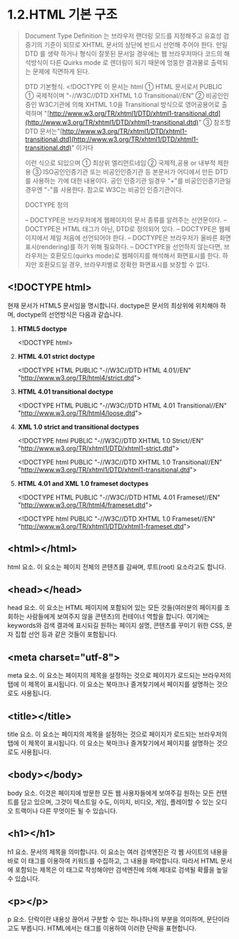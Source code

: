 # 1.2.HTML 기본 구조

> Document Type Definition 는 브라우저 랜더링 모드를 지정해주고 유효성 검증기의 기준이 되므로 XHTML 문서의 상단에 반드시 선언해 주어야 한다. 만일 DTD 를 생략 하거나 형식이 잘못된 문서일 경우에는 웹 브라우저마다 코드의 해석방식이 다른 Quirks mode 로 렌더링이 되기 때문에 엉뚱한 결과물로 출력되는 문제에 직면하게 된다.
>
> DTD 기본형식. &lt;!DOCTYPE 이 문서는 html ① HTML 문서로서 PUBLIC ① 국제적이며 "-//W3C//DTD XHTML 1.0 Transitional//EN" ② 비공인인증인 W3C기관에 의해 XHTML 1.0을 Transitional 방식으로 영어공용어로 출력하며 "[http://www.w3.org/TR/xhtml1/DTD/xhtml1-transitional.dtd](http://www.w3.org/TR/xhtml1/DTD/xhtml1-transitional.dtd)" ③ 참조할 DTD 문서는"[http://www.w3.org/TR/xhtml1/DTD/xhtml1-transitional.dtd](http://www.w3.org/TR/xhtml1/DTD/xhtml1-transitional.dtd)" 이거다
>
> 이런 식으로 되있으며 ① 최상위 엘리먼트네임 ② 국제적,공용 or 내부적 제한용 ③ ISO공인인증기관 또는 비공인인증기관 등 본문서가 어디에서 만든 DTD를 사용하는 가에 대한 내용이다. 공인 인증기관 일경우 "+"를 비공인인증기관일경우엔 "-"를 사용한다. 참고로 W3C는 비공인 인증기관이다.
>
> DOCTYPE 정의
>
> – DOCTYPE은 브라우저에게 웹페이지의 문서 종류를 알려주는 선언문이다. – DOCTYPE은 HTML 태그가 아닌, DTD로 정의되어 있다. – DOCTYPE은 웹페이지에서 제일 처음에 선언되어야 한다. – DOCTYPE은 브라우저가 올바른 화면표시\(rendering\)를 하기 위해 필요하다. – DOCTYPE을 선언하지 않는다면, 브라우저는 호환모드\(quirks mode\)로 웹페이지를 해석해서 화면표시를 한다. 하지만 호환모드일 경우, 브라우저별로 정확한 화면표시를 보장할 수 없다.

## &lt;!DOCTYPE html&gt;

현재 문서가 HTML5 문서임을 명시합니다. doctype은 문서의 최상위에 위치해야 하며, doctype의 선언방식은 다음과 같습니다.

1. **HTML5 doctype**

   &lt;!DOCTYPE html&gt;

2. **HTML 4.01 strict doctype**

   &lt;!DOCTYPE HTML PUBLIC "-//W3C//DTD HTML 4.01//EN" "http://www.w3.org/TR/html4/strict.dtd"&gt;

3. **HTML 4.01 transitional doctype**

   &lt;!DOCTYPE HTML PUBLIC "-//W3C//DTD HTML 4.01 Transitional//EN" "http://www.w3.org/TR/html4/loose.dtd"&gt;

4. **XML 1.0 strict and transitional doctypes**

   &lt;!DOCTYPE html PUBLIC "-//W3C//DTD XHTML 1.0 Strict//EN" "http://www.w3.org/TR/xhtml1/DTD/xhtml1-strict.dtd"&gt;

   &lt;!DOCTYPE html PUBLIC "-//W3C//DTD XHTML 1.0 Transitional//EN" "http://www.w3.org/TR/xhtml1/DTD/xhtml1-transitional.dtd"&gt;

5. **HTML 4.01 and XML 1.0 frameset doctypes**

   &lt;!DOCTYPE HTML PUBLIC "-//W3C//DTD HTML 4.01 Frameset//EN" "http://www.w3.org/TR/html4/frameset.dtd"&gt;

   &lt;!DOCTYPE html PUBLIC "-//W3C//DTD XHTML 1.0 Frameset//EN" "http://www.w3.org/TR/xhtml1/DTD/xhtml1-frameset.dtd"&gt;

## &lt;html&gt;&lt;/html&gt;

 html 요소. 이 요소는 페이지 전체의 콘텐츠를 감싸며, 루트\(root\) 요소라고도 합니다.

## &lt;head&gt;&lt;/head&gt;

 head 요소. 이 요소는 HTML 페이지에 포함되어 있는 모든 것들\(여러분의 페이지를 조회하는 사람들에게 보여주지 않을 콘텐츠\)의 컨테이너 역할을 합니다. 여기에는 keywords와 검색 결과에 표시되길 원하는 페이지 설명, 콘텐츠를 꾸미기 위한 CSS, 문자 집합 선언 등과 같은 것들이 포함됩니다.

## &lt;meta charset="utf-8"&gt;

meta 요소. 이 요소는 페이지의 제목을 설정하는 것으로 페이지가 로드되는 브라우저의 탭에 이 제목이 표시됩니다. 이 요소는 북마크나 즐겨찾기에서 페이지를 설명하는 것으로도 사용됩니다.

## &lt;title&gt;&lt;/title&gt;

title 요소. 이 요소는 페이지의 제목을 설정하는 것으로 페이지가 로드되는 브라우저의 탭에 이 제목이 표시됩니다. 이 요소는 북마크나 즐겨찾기에서 페이지를 설명하는 것으로도 사용됩니다.

## &lt;body&gt;&lt;/body&gt;

body 요소. 이것은 페이지에 방문한 모든 웹 사용자들에게 보여주길 원하는 모든 컨텐트를 담고 있으며, 그것이 텍스트일 수도, 이미지, 비디오, 게임, 플레이할 수 있는 오디오 트랙이나 다른 무엇이든 될 수 있습니다.

## &lt;h1&gt;&lt;/h1&gt;

h1 요소. 문서의 제목을 의미합니다. 이 요소는 여러 검색엔진은 각 웹 사이트의 내용을 바로 이 태그를 이용하여 키워드를 수집하고, 그 내용을 파악합니다. 따라서 HTML 문서에 포함되는 제목은 이 태그로 작성해야만 검색엔진에 의해 제대로 검색될 확률을 높일 수 있습니다.

## &lt;p&gt;&lt;/p&gt;

p 요소. 단락이란 내용상 끊어서 구분할 수 있는 하나하나의 부분을 의미하며, 문단이라고도 부릅니다. HTML에서는 태그를 이용하여 이러한 단락을 표현합니다.





